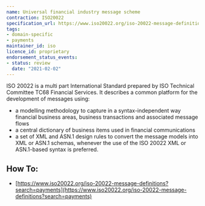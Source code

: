 ```yaml
---
name: Universal financial industry message scheme
contraction: ISO20022
specification_url: https://www.iso20022.org/iso-20022-message-definitions
tags:
- domain-specific
- payments
maintainer_id: iso
licence_id: proprietary
endorsement_status_events:
- status: review
  date: "2021-02-02"
---
```




ISO 20022 is a multi part International Standard prepared by ISO Technical Committee TC68 Financial Services. It describes a common platform for the development of messages using:
 - a modelling methodology to capture in a syntax-independent way financial business areas, business transactions and associated message flows
 - a central dictionary of business items used in financial communications
 - a set of XML and ASN.1 design rules to convert the message models into XML or ASN.1 schemas, whenever the use of the ISO 20022 XML or ASN.1-based syntax is preferred.


## How To:
 - [https://www.iso20022.org/iso-20022-message-definitions?search=payments](https://www.iso20022.org/iso-20022-message-definitions?search=payments)
